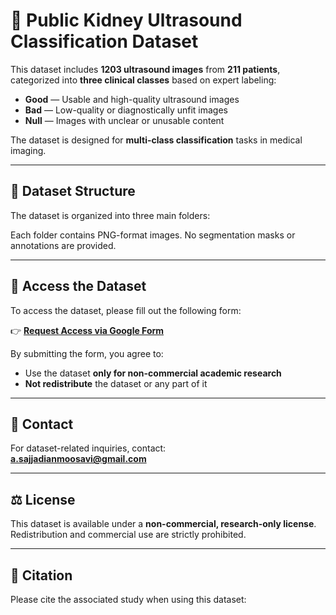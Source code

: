 # 🧠 Public Kidney Ultrasound Classification Dataset

This dataset includes **1203 ultrasound images** from **211 patients**, categorized into **three clinical classes** based on expert labeling:

- **Good** — Usable and high-quality ultrasound images  
- **Bad** — Low-quality or diagnostically unfit images  
- **Null** — Images with unclear or unusable content  

The dataset is designed for **multi-class classification** tasks in medical imaging.

---

## 📁 Dataset Structure

The dataset is organized into three main folders:


Each folder contains PNG-format images. No segmentation masks or annotations are provided.

---

## 🔐 Access the Dataset

To access the dataset, please fill out the following form:

👉 [**Request Access via Google Form**](https://docs.google.com/forms/d/e/1FAIpQLSclvj94OVmtVE8hZR4hoE4rsPrgvzZKHLFXNF43zaiW5PPA2Q/viewform)

By submitting the form, you agree to:

- Use the dataset **only for non-commercial academic research**
- **Not redistribute** the dataset or any part of it

---

## 📩 Contact

For dataset-related inquiries, contact:  
**a.sajjadianmoosavi@gmail.com**

---

## ⚖️ License

This dataset is available under a **non-commercial, research-only license**. Redistribution and commercial use are strictly prohibited.

---

## 📝 Citation

Please cite the associated study when using this dataset:  
> 

